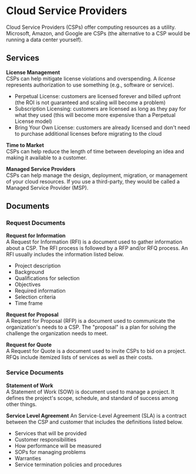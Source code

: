 # Cloud Service Providers
Cloud Service Providers (CSPs) offer computing resources as a utility. Microsoft, Amazon, and Google are CSPs (the alternative to a CSP would be running a data center yourself). 

## Services
**License Management**  
CSPs can help mitigate license violations and overspending. A *license* represents authorization to use something (e.g., software or service).
* Perpetual License: customers are licensed forever and billed upfront (the ROI is not guaranteed and scaling will become a problem)
* Subscription Licensing: customers are licensed as long as they pay for what they used (this will become more expensive than a Perpetual License model)
* Bring Your Own License: customers are already licensed and don't need to purchase additional licenses before migrating to the cloud

**Time to Market**  
CSPs can help reduce the length of time between developing an idea and making it available to a customer. 

**Managed Service Providers**  
CSPs can help manage the design, deployment, migration, or management of your cloud resources. If you use a third-party, they would be called a Managed Service Provider (MSP).

## Documents
### Request Documents
**Request for Information**  
A Request for Information (RFI) is a document used to gather information about a CSP. The RFI process is followed by a RFP and/or RFQ process. An RFI usually includes the information listed below. 
* Project description
* Background
* Qualifications for selection
* Objectives
* Required information
* Selection criteria
* Time frame

**Request for Proposal**  
A Request for Proposal (RFP) is a document used to communicate the organization's needs to a CSP. The "proposal" is a plan for solving the challenge the organization needs to meet. 

**Request for Quote**  
A Request for Quote is a document used to invite CSPs to bid on a project. RFQs include itemized lists of services as well as their costs. 

### Service Documents
**Statement of Work**   
A Statement of Work (SOW) is document used to manage a project. It defines the project's scope, schedule, and standard of success among other things. 

**Service Level Agreement** 
An Service-Level Agreement (SLA) is a contract between the CSP and customer that includes the definitions listed below.
* Services that will be provided
* Customer responsibilities
* How performance will be measured
* SOPs for managing problems
* Warranties
* Service termination policies and procedures